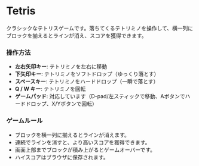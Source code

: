 # Tetris
クラシックなテトリスゲームです。落ちてくるテトリミノを操作して、横一列にブロックを揃えるとラインが消え、スコアを獲得できます。

### 操作方法

- **左右矢印キー**: テトリミノを左右に移動
- **下矢印キー**: テトリミノをソフトドロップ（ゆっくり落とす）
- **スペースキー**: テトリミノをハードドロップ（一瞬で落とす）
- **Q / W キー**: テトリミノを回転
- **ゲームパッド**: 対応しています（D-pad/左スティックで移動、Aボタンでハードドロップ、X/Yボタンで回転）

### ゲームルール

- ブロックを横一列に揃えるとラインが消えます。
- 連続でラインを消すと、より高いスコアを獲得できます。
- 画面上部までブロックが積み上がるとゲームオーバーです。
- ハイスコアはブラウザに保存されます。